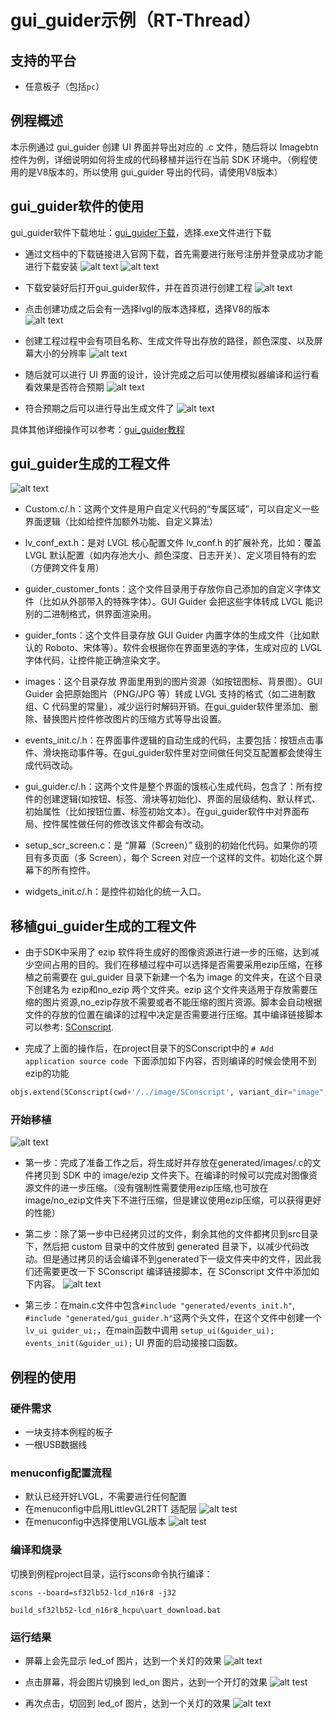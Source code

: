 # gui_guider示例（RT-Thread）

## 支持的平台
<!-- 支持哪些板子和芯片平台 -->
- 任意板子（包括`pc`）

## 例程概述 
本示例通过 gui_guider 创建 UI 界面并导出对应的 .c 文件，随后将以 Imagebtn 控件为例，详细说明如何将生成的代码移植并运行在当前 SDK 环境中。（例程使用的是V8版本的，所以使用 gui_guider 导出的代码，请使用V8版本）

## gui_guider软件的使用
gui_guider软件下载地址：[gui_guider下载](https://www.nxp.com.cn/design/design-center/software/development-software/gui-guider:GUI-GUIDER)，选择.exe文件进行下载
* 通过文档中的下载链接进入官网下载，首先需要进行账号注册并登录成功才能进行下载安装
![alt text](assets/gui1.png)
![alt text](assets/gui2.png)

* 下载安装好后打开gui_guider软件，并在首页进行创建工程
![alt text](assets/gui_create.png)

* 点击创建功成之后会有一选择lvgl的版本选择框，选择V8的版本    
![alt text](assets/gui_create2.png)

* 创建工程过程中会有项目名称、生成文件导出存放的路径，颜色深度、以及屏幕大小的分辨率
![alt text](assets/gui_create3.png)

* 随后就可以进行  UI 界面的设计，设计完成之后可以使用模拟器编译和运行看看效果是否符合预期
![alt text](assets/gui_ui.png)

* 符合预期之后可以进行导出生成文件了
![alt text](assets/gui_build_code.png)

具体其他详细操作可以参考：[gui_guider教程](https://www.bilibili.com/video/BV1RcRqYuENA/)

## gui_guider生成的工程文件
![alt text](assets/gui_code.png)
* Custom.c/.h：这两个文件是用户自定义代码的“专属区域”，可以自定义一些界面逻辑（比如给控件加额外功能、自定义算法）

* lv_conf_ext.h：是对 LVGL 核心配置文件 lv_conf.h 的扩展补充，比如：覆盖 LVGL 默认配置（如内存池大小、颜色深度、日志开关）、定义项目特有的宏（方便跨文件复用）

* guider_customer_fonts：这个文件目录用于存放你自己添加的自定义字体文件（比如从外部带入的特殊字体）。GUI Guider 会把这些字体转成 LVGL 能识别的二进制格式，供界面渲染用。

* guider_fonts：这个文件目录存放 GUI Guider 内置字体的生成文件（比如默认的 Roboto、宋体等）。软件会根据你在界面里选的字体，生成对应的 LVGL 字体代码，让控件能正确渲染文字。

* images：这个目录存放 界面里用到的图片资源（如按钮图标、背景图）。GUI Guider 会把原始图片（PNG/JPG 等）转成 LVGL 支持的格式（如二进制数组、C 代码里的常量），减少运行时解码开销。在gui_guider软件里添加、删除、替换图片控件修改图片的压缩方式等导出设置。

* events_init.c/.h：在界面事件逻辑的自动生成的代码，主要包括：按钮点击事件、滑块拖动事件等。在gui_guider软件里对空间做任何交互配置都会使得生成代码改动。

* gui_guider.c/.h：这两个文件是整个界面的饿核心生成代码，包含了：所有控件的创建逻辑(如按钮、标签、滑块等初始化)、界面的层级结构、默认样式、初始属性（比如按钮位置、标签初始文本）。在gui_guider软件中对界面布局、控件属性做任何的修改该文件都会有改动。

* setup_scr_screen.c：是 “屏幕（Screen）” 级别的初始化代码。如果你的项目有多页面（多 Screen），每个 Screen 对应一个这样的文件。初始化这个屏幕下的所有控件。

* widgets_init.c/.h：是控件初始化的统一入口。

## 移植gui_guider生成的工程文件

* 由于SDK中采用了 ezip 软件将生成好的图像资源进行进一步的压缩，达到减少空间占用的目的。我们在移植过程中可以选择是否需要采用ezip压缩，在移植之前需要在 gui_guider 目录下新建一个名为 image 的文件夹，在这个目录下创建名为 ezip和no_ezip 两个文件夹。ezip 这个文件夹适用于存放需要压缩的图片资源,no_ezip存放不需要或者不能压缩的图片资源。脚本会自动根据文件的存放的位置在编译的过程中决定是否需要进行压缩。其中编译链接脚本可以参考: [SConscript](image/SConscript).

*  完成了上面的操作后，在project目录下的SConscript中的 `# Add application source code `下面添加如下内容，否则编译的时候会使用不到ezip的功能

```python
objs.extend(SConscript(cwd+'/../image/SConscript', variant_dir="image", duplicate=0))
```
### 开始移植
![alt text](assets/move_code.png)
* 第一步：完成了准备工作之后，将生成好并存放在generated/images/.c的文件拷贝到 SDK 中的 image/ezip 文件夹下。在编译的时候可以完成对图像资源文件的进一步压缩。（没有强制性需要使用ezip压缩,也可放在image/no_ezip文件夹下不进行压缩，但是建议使用ezip压缩，可以获得更好的性能）

* 第二步：除了第一步中已经拷贝过的文件，剩余其他的文件都拷贝到src目录下，然后把 custom 目录中的文件放到 generated 目录下，以减少代码改动。但是通过拷贝的话会编译不到generated下一级文件夹中的文件，因此我们还需要更改一下 SConscript 编译链接脚本，在 SConscript 文件中添加如下内容。
![alt text](assets/Sconscript.png)
* 第三步：在main.c文件中包含`#include "generated/events_init.h"`,  `#include "generated/gui_guider.h"`这两个头文件，在这个文件中创建一个`lv_ui guider_ui;`，在main函数中调用 `setup_ui(&guider_ui);` `events_init(&guider_ui);` UI 界面的启动接接口函数。
 
## 例程的使用
### 硬件需求
* 一块支持本例程的板子
* 一根USB数据线

### menuconfig配置流程
* 默认已经开好LVGL，不需要进行任何配置
* 在menuconfig中启用LittlevGL2RTT 适配层
![alt test](assets/menuconfig1.png)
* 在menuconfig中选择使用LVGL版本
![alt test](assets/menuconfig2.png)

### 编译和烧录
切换到例程project目录，运行scons命令执行编译：
```
scons --board=sf32lb52-lcd_n16r8 -j32
```
```
build_sf32lb52-lcd_n16r8_hcpu\uart_download.bat
```

### 运行结果
* 屏幕上会先显示 led_of 图片，达到一个关灯的效果
![alt text](assets/result1.jpg)

* 点击屏幕，将会图片切换到 led_on 图片，达到一个开灯的效果
![alt test](assets/result2.jpg)

* 再次点击，切回到 led_of 图片，达到一个关灯的效果
![alt text](assets/result3.jpg)
